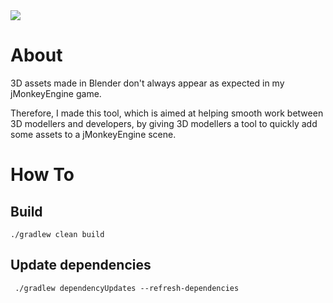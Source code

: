 <a href="https://paypal.me/benckx/2">
<img src="https://img.shields.io/badge/Donate-PayPal-green.svg"/>
</a>

# About

3D assets made in Blender don't always appear as expected in my jMonkeyEngine game.

Therefore, I made this tool, which is aimed at helping smooth work between 3D modellers and developers, by giving 3D
modellers a tool to quickly add some assets to a jMonkeyEngine scene.

# How To

## Build

```
./gradlew clean build
```

## Update dependencies

```
 ./gradlew dependencyUpdates --refresh-dependencies
```
